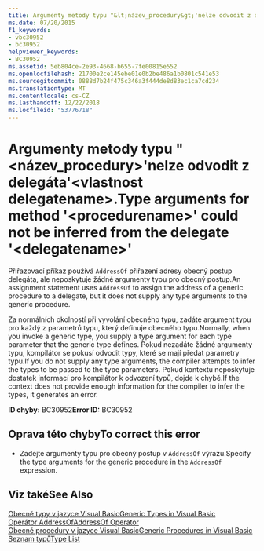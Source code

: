 ```yaml
---
title: Argumenty metody typu "&lt;název_procedury&gt;'nelze odvodit z delegáta'&lt;vlastnost delegatename&gt;.
ms.date: 07/20/2015
f1_keywords:
- vbc30952
- bc30952
helpviewer_keywords:
- BC30952
ms.assetid: 5eb804ce-2e93-4668-b655-7fe00815e552
ms.openlocfilehash: 21700e2ce145ebe01e0b2be486a1b0801c541e53
ms.sourcegitcommit: 0888d7b24f475c346a3f444de8d83ec1ca7cd234
ms.translationtype: MT
ms.contentlocale: cs-CZ
ms.lasthandoff: 12/22/2018
ms.locfileid: "53776718"
---
```

# <a name="type-arguments-for-method-ltprocedurenamegt-could-not-be-inferred-from-the-delegate-ltdelegatenamegt"></a><span data-ttu-id="fd888-102">Argumenty metody typu "&lt;název_procedury&gt;'nelze odvodit z delegáta'&lt;vlastnost delegatename&gt;.</span><span class="sxs-lookup"><span data-stu-id="fd888-102">Type arguments for method '&lt;procedurename&gt;' could not be inferred from the delegate '&lt;delegatename&gt;'</span></span>
<span data-ttu-id="fd888-103">Přiřazovací příkaz používá `AddressOf` přiřazení adresy obecný postup delegáta, ale neposkytuje žádné argumenty typu pro obecný postup.</span><span class="sxs-lookup"><span data-stu-id="fd888-103">An assignment statement uses `AddressOf` to assign the address of a generic procedure to a delegate, but it does not supply any type arguments to the generic procedure.</span></span>  
  
 <span data-ttu-id="fd888-104">Za normálních okolností při vyvolání obecného typu, zadáte argument typu pro každý z parametrů typu, který definuje obecného typu.</span><span class="sxs-lookup"><span data-stu-id="fd888-104">Normally, when you invoke a generic type, you supply a type argument for each type parameter that the generic type defines.</span></span> <span data-ttu-id="fd888-105">Pokud nezadáte žádné argumenty typu, kompilátor se pokusí odvodit typy, které se mají předat parametry typu.</span><span class="sxs-lookup"><span data-stu-id="fd888-105">If you do not supply any type arguments, the compiler attempts to infer the types to be passed to the type parameters.</span></span> <span data-ttu-id="fd888-106">Pokud kontextu neposkytuje dostatek informací pro kompilátor k odvození typů, dojde k chybě.</span><span class="sxs-lookup"><span data-stu-id="fd888-106">If the context does not provide enough information for the compiler to infer the types, it generates an error.</span></span>  
  
 <span data-ttu-id="fd888-107">**ID chyby:** BC30952</span><span class="sxs-lookup"><span data-stu-id="fd888-107">**Error ID:** BC30952</span></span>  
  
## <a name="to-correct-this-error"></a><span data-ttu-id="fd888-108">Oprava této chyby</span><span class="sxs-lookup"><span data-stu-id="fd888-108">To correct this error</span></span>  
  
-   <span data-ttu-id="fd888-109">Zadejte argumenty typu pro obecný postup v `AddressOf` výrazu.</span><span class="sxs-lookup"><span data-stu-id="fd888-109">Specify the type arguments for the generic procedure in the `AddressOf` expression.</span></span>  
  
## <a name="see-also"></a><span data-ttu-id="fd888-110">Viz také</span><span class="sxs-lookup"><span data-stu-id="fd888-110">See Also</span></span>  
 [<span data-ttu-id="fd888-111">Obecné typy v jazyce Visual Basic</span><span class="sxs-lookup"><span data-stu-id="fd888-111">Generic Types in Visual Basic</span></span>](../../visual-basic/programming-guide/language-features/data-types/generic-types.md)  
 [<span data-ttu-id="fd888-112">Operátor AddressOf</span><span class="sxs-lookup"><span data-stu-id="fd888-112">AddressOf Operator</span></span>](../../visual-basic/language-reference/operators/addressof-operator.md)  
 [<span data-ttu-id="fd888-113">Obecné procedury v jazyce Visual Basic</span><span class="sxs-lookup"><span data-stu-id="fd888-113">Generic Procedures in Visual Basic</span></span>](../../visual-basic/programming-guide/language-features/data-types/generic-procedures.md)  
 [<span data-ttu-id="fd888-114">Seznam typů</span><span class="sxs-lookup"><span data-stu-id="fd888-114">Type List</span></span>](../../visual-basic/language-reference/statements/type-list.md)
